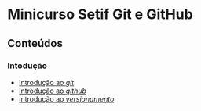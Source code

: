 # Minicurso Setif Git e GitHub

## Conteúdos

### Intodução
- [introdução ao *git*](./git.md)
- [introdução ao *github*](./github.md.md)
- [introdução ao *versionamento*](./versionamento.md.md)